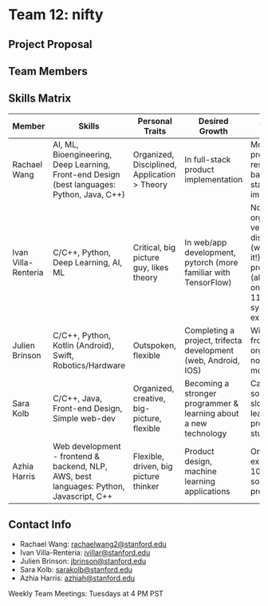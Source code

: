 # Team 12: nifty

## Project Proposal 

## Team Members

## Skills Matrix


Member  | Skills  | Personal Traits |  Desired Growth  | Weakness 
--------|---------|-----------------|------------------|---------
Rachael Wang|AI, ML, Bioengineering, Deep Learning, Front-end Design (best languages: Python, Java, C++)|Organized, Disciplined, Application > Theory |In full-stack product implementation | Most previous projects are research based, full-stack implementation
Ivan Villa-Renteria|C/C++, Python, Deep Learning, AI, ML| Critical, big picture guy, likes theory|In web/app development, pytorch (more familiar with TensorFlow)|Not very organized, not very disciplined (working on it!), very big on procrastination (also working on it), 107 & 110 only systems experience
Julien Brinson| C/C++, Python, Kotlin (Android), Swift, Robotics/Hardware|Outspoken, flexible|Completing a project, trifecta development (web, Android, IOS)|Wildly swing from very organized to not. Ditto for motivation. 
Sara Kolb|C/C++, Java, Front-end Design, Simple web-dev |Organized, creative, big-picture, flexible| Becoming a stronger programmer & learning about a new technology|Can sometimes be slow at learning new programming stuff
Azhia Harris|Web development - frontend & backend, NLP, AWS, best languages: Python, Javascript, C++|Flexible, driven, big picture thinker |Product design, machine learning applications|Only systems experience is 107 & 110, sometimes can procrastinate

## Contact Info

* Rachael Wang: rachaelwang2@stanford.edu
* Ivan Villa-Renteria: ivillar@stanford.edu 
* Julien Brinson: jbrinson@stanford.edu 
* Sara Kolb: sarakolb@stanford.edu 
* Azhia Harris: azhiah@stanford.edu

Weekly Team Meetings: Tuesdays at 4 PM PST
